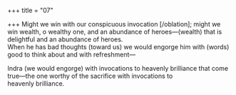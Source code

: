 +++
title = "07"

+++
Might we win with our conspicuous invocation [/oblation]; might we win  wealth, o wealthy one, and an abundance of heroes—(wealth) that is  delightful and an abundance of heroes.  
When he has bad thoughts (toward us) we would engorge him with  (words) good to think about and with refreshment—  

Indra (we would engorge) with invocations to heavenly brilliance that  come true—the one worthy of the sacrifice with invocations to  
heavenly brilliance.  